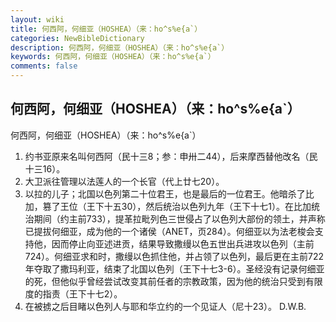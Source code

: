 ```yaml
---
layout: wiki
title: 何西阿，何细亚（HOSHEA）（来：ho^s%e{a`）
categories: NewBibleDictionary
description: 何西阿，何细亚（HOSHEA）（来：ho^s%e{a`）
keywords: 何西阿，何细亚（HOSHEA）（来：ho^s%e{a`）
comments: false
---
```


## 何西阿，何细亚（HOSHEA）（来：ho^s%e{a`）



何西阿，何细亚（HOSHEA）（来：ho^s%e{a`）
1. 约书亚原来名叫何西阿（民十三8；参：申卅二44），后来摩西替他改名（民十三16）。
2. 大卫派往管理以法莲人的一个长官（代上廿七20）。
3. 以拉的儿子；北国以色列第二十位君王，也是最后的一位君王。他暗杀了比加，篡了王位（王下十五30），然后统治以色列九年（王下十七1）。在比加统治期间（约主前733），提革拉毗列色三世侵占了以色列大部份的领土，并声称已提拔何细亚，成为他的一个诸侯（ANET，页284）。何细亚以为法老梭会支持他，因而停止向亚述进贡，结果导致撒缦以色五世出兵进攻以色列（主前724）。何细亚求和时，撒缦以色抓住他，并占领了以色列，最后更在主前722年夺取了撒玛利亚，结束了北国以色列（王下十七3-6）。圣经没有记录何细亚的死，但他似乎曾经尝试改变其前任者的宗教政策，因为他的统治只受到有限度的指责（王下十七2）。
4. 在被掳之后目睹以色列人与耶和华立约的一个见证人（尼十23）。
D.W.B.





